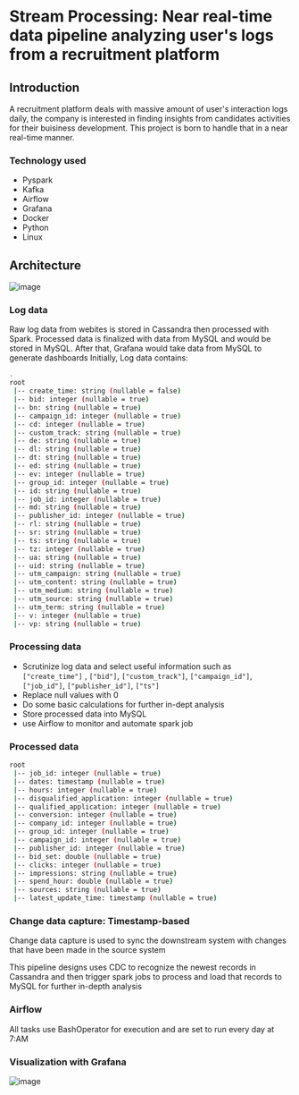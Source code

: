 # Stream Processing: Near real-time data pipeline analyzing user's logs from a recruitment platform

## Introduction
A recruitment platform deals with massive amount of user's interaction logs daily, the company is interested in finding insights from candidates activities for their buisiness development. This project is born to handle that in a near real-time manner.

### Technology used
- Pyspark
- Kafka
- Airflow 
- Grafana
- Docker
- Python
- Linux

## Architecture
![image](https://github.com/Thang285/A_near_realtime_data_pipeline_analyzing_log_from_an_recruitment_plaform/assets/116457922/b07af45b-514f-4ed9-9276-a5cb849a6ea7)

### Log data
Raw log data from webites is stored in Cassandra then processed with Spark. Processed data is finalized with data from MySQL and would be stored in MySQL. After that, Grafana would take data from MySQL to generate dashboards
Initially, Log data contains:
```sh
.
root
 |-- create_time: string (nullable = false)
 |-- bid: integer (nullable = true)
 |-- bn: string (nullable = true)
 |-- campaign_id: integer (nullable = true)
 |-- cd: integer (nullable = true)
 |-- custom_track: string (nullable = true)
 |-- de: string (nullable = true)
 |-- dl: string (nullable = true)
 |-- dt: string (nullable = true)
 |-- ed: string (nullable = true)
 |-- ev: integer (nullable = true)
 |-- group_id: integer (nullable = true)
 |-- id: string (nullable = true)
 |-- job_id: integer (nullable = true)
 |-- md: string (nullable = true)
 |-- publisher_id: integer (nullable = true)
 |-- rl: string (nullable = true)
 |-- sr: string (nullable = true)
 |-- ts: string (nullable = true)
 |-- tz: integer (nullable = true)
 |-- ua: string (nullable = true)
 |-- uid: string (nullable = true)
 |-- utm_campaign: string (nullable = true)
 |-- utm_content: string (nullable = true)
 |-- utm_medium: string (nullable = true)
 |-- utm_source: string (nullable = true)
 |-- utm_term: string (nullable = true)
 |-- v: integer (nullable = true)
 |-- vp: string (nullable = true)
```
### Processing data 
- Scrutinize log data and select useful information such as ```["create_time"]``` , ```["bid"]```, ```["custom_track"]```, ```["campaign_id"]```, ```["job_id"]```, ```["publisher_id"]```, ```["ts"]```
- Replace null values with 0
- Do some basic calculations for further in-dept analysis
- Store processed data into MySQL
- use Airflow to monitor and automate spark job

### Processed data 
```sh
root
 |-- job_id: integer (nullable = true)
 |-- dates: timestamp (nullable = true)
 |-- hours: integer (nullable = true)
 |-- disqualified_application: integer (nullable = true)
 |-- qualified_application: integer (nullable = true)
 |-- conversion: integer (nullable = true)
 |-- company_id: integer (nullable = true)
 |-- group_id: integer (nullable = true)
 |-- campaign_id: integer (nullable = true)
 |-- publisher_id: integer (nullable = true)
 |-- bid_set: double (nullable = true)
 |-- clicks: integer (nullable = true)
 |-- impressions: string (nullable = true)
 |-- spend_hour: double (nullable = true)
 |-- sources: string (nullable = true)
 |-- latest_update_time: timestamp (nullable = true)
```
### Change data capture: Timestamp-based 
Change data capture is used to sync the downstream system with changes that have been made in the source system

This pipeline designs uses CDC to recognize the newest records in Cassandra and then trigger spark jobs to process and load that records to MySQL for further in-depth analysis

### Airflow
All tasks use BashOperator for execution and are set to run every day at 7:AM

### Visualization with Grafana
![image](https://github.com/Thang285/A_near_realtime_data_pipeline_analyzing_log_from_an_recruitment_platform/assets/116457922/5e6a0222-74e4-4ca5-ba47-e54a19bfb713)


